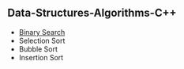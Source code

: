 <h2>Data-Structures-Algorithms-C++</h2>
<ul>
  <li><a href="https://github.com/Kayvee08/Data-Structures-Algorithms-Cpp/blob/main/Binary%20Search">Binary Search</a></li>
  <li>Selection Sort</li>
  <li>Bubble Sort</li>
  <li>Insertion Sort</li>
</ul>
